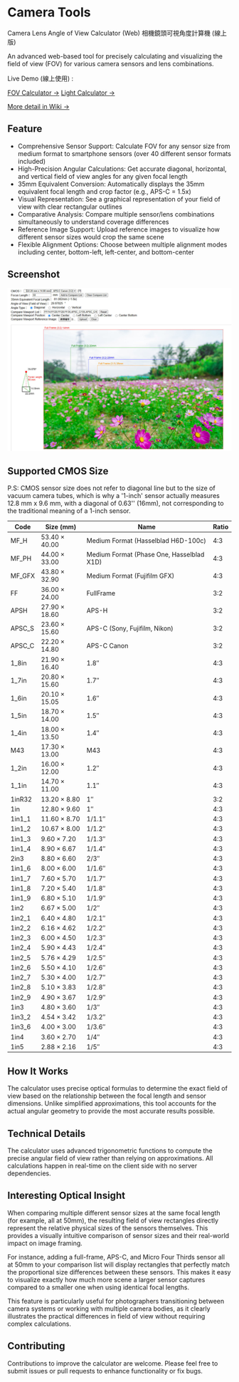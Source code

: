 # Camera Tools

Camera Lens Angle of View Calculator (Web) 相機鏡頭可視角度計算機 (線上版)

An advanced web-based tool for precisely calculating and visualizing the field of view (FOV) for various camera sensors and lens combinations.

Live Demo (線上使用) :

[FOV Calculator →](https://camera-tools.weil.app.wbftw.org/angle.htm)
[Light Calculator →](https://camera-tools.weil.app.wbftw.org/light.htm)

[More detail in Wiki →](https://github.com/WeilJimmer/CameraTools/wiki)

## Feature

- Comprehensive Sensor Support: Calculate FOV for any sensor size from medium format to smartphone sensors (over 40 different sensor formats included)
- High-Precision Angular Calculations: Get accurate diagonal, horizontal, and vertical field of view angles for any given focal length
- 35mm Equivalent Conversion: Automatically displays the 35mm equivalent focal length and crop factor (e.g., APS-C = 1.5x)
- Visual Representation: See a graphical representation of your field of view with clear rectangular outlines
- Comparative Analysis: Compare multiple sensor/lens combinations simultaneously to understand coverage differences
- Reference Image Support: Upload reference images to visualize how different sensor sizes would crop the same scene
- Flexible Alignment Options: Choose between multiple alignment modes including center, bottom-left, left-center, and bottom-center

## Screenshot

![Demo](docs/demo.jpg)

## Supported CMOS Size

P.S: CMOS sensor size does not refer to diagonal line but to the size of vacuum camera tubes, which is why a '1-inch' sensor actually measures 12.8 mm x 9.6 mm, with a diagonal of 0.63'' (16mm), not corresponding to the traditional meaning of a 1-inch sensor.

| Code | Size (mm) | Name | Ratio |
|  ----  | ----  | --- | --- |
| MF_H | 53.40 × 40.00 | Medium Format (Hasselblad H6D-100c) | 4:3 |
| MF_PH | 44.00 × 33.00 | Medium Format (Phase One, Hasselblad X1D) | 4:3 |
| MF_GFX | 43.80 × 32.90 | Medium Format (Fujifilm GFX) | 4:3 |
| FF | 36.00 × 24.00 | FullFrame | 3:2 |
| APSH | 27.90 × 18.60 | APS-H | 3:2 |
| APSC_S | 23.60 × 15.60 | APS-C (Sony, Fujifilm, Nikon) | 3:2 |
| APSC_C | 22.20 × 14.80 | APS-C Canon | 3:2 |
| 1_8in | 21.90 × 16.40 | 1.8″ | 4:3 |
| 1_7in | 20.80 × 15.60 | 1.7″ | 4:3 |
| 1_6in | 20.10 × 15.05 | 1.6″ | 4:3 |
| 1_5in | 18.70 × 14.00 | 1.5″ | 4:3 |
| 1_4in | 18.00 × 13.50 | 1.4″ | 4:3 |
| M43 | 17.30 × 13.00 | M43 | 4:3 |
| 1_2in | 16.00 × 12.00 | 1.2″ | 4:3 |
| 1_1in | 14.70 × 11.00 | 1.1″ | 4:3 |
| 1inR32 | 13.20 × 8.80 | 1″ | 3:2 |
| 1in | 12.80 × 9.60 | 1″ | 4:3 |
| 1in1_1 | 11.60 × 8.70 | 1/1.1″ | 4:3 |
| 1in1_2 | 10.67 × 8.00 | 1/1.2″ | 4:3 |
| 1in1_3 | 9.60 × 7.20 | 1/1.3″ | 4:3 |
| 1in1_4 | 8.90 × 6.67 | 1/1.4″ | 4:3 |
| 2in3 | 8.80 × 6.60 | 2/3″ | 4:3 |
| 1in1_6 | 8.00 × 6.00 | 1/1.6″ | 4:3 |
| 1in1_7 | 7.60 × 5.70 | 1/1.7″ | 4:3 |
| 1in1_8 | 7.20 × 5.40 | 1/1.8″ | 4:3 |
| 1in1_9 | 6.80 × 5.10 | 1/1.9″ | 4:3 |
| 1in2 | 6.67 × 5.00 | 1/2″ | 4:3 |
| 1in2_1 | 6.40 × 4.80 | 1/2.1″ | 4:3 |
| 1in2_2 | 6.16 × 4.62 | 1/2.2″ | 4:3 |
| 1in2_3 | 6.00 × 4.50 | 1/2.3″ | 4:3 |
| 1in2_4 | 5.90 × 4.43 | 1/2.4″ | 4:3 |
| 1in2_5 | 5.76 × 4.29 | 1/2.5″ | 4:3 |
| 1in2_6 | 5.50 × 4.10 | 1/2.6″ | 4:3 |
| 1in2_7 | 5.30 × 4.00 | 1/2.7″ | 4:3 |
| 1in2_8 | 5.10 × 3.83 | 1/2.8″ | 4:3 |
| 1in2_9 | 4.90 × 3.67 | 1/2.9″ | 4:3 |
| 1in3 | 4.80 × 3.60 | 1/3″ | 4:3 |
| 1in3_2 | 4.54 × 3.42 | 1/3.2″ | 4:3 |
| 1in3_6 | 4.00 × 3.00 | 1/3.6″ | 4:3 |
| 1in4 | 3.60 × 2.70 | 1/4″ | 4:3 |
| 1in5 | 2.88 × 2.16 | 1/5″ | 4:3 |

## How It Works

The calculator uses precise optical formulas to determine the exact field of view based on the relationship between the focal length and sensor dimensions. Unlike simplified approximations, this tool accounts for the actual angular geometry to provide the most accurate results possible.

## Technical Details

The calculator uses advanced trigonometric functions to compute the precise angular field of view rather than relying on approximations. All calculations happen in real-time on the client side with no server dependencies.

## Interesting Optical Insight

When comparing multiple different sensor sizes at the same focal length (for example, all at 50mm), the resulting field of view rectangles directly represent the relative physical sizes of the sensors themselves. This provides a visually intuitive comparison of sensor sizes and their real-world impact on image framing.

For instance, adding a full-frame, APS-C, and Micro Four Thirds sensor all at 50mm to your comparison list will display rectangles that perfectly match the proportional size differences between these sensors. This makes it easy to visualize exactly how much more scene a larger sensor captures compared to a smaller one when using identical focal lengths.

This feature is particularly useful for photographers transitioning between camera systems or working with multiple camera bodies, as it clearly illustrates the practical differences in field of view without requiring complex calculations.

## Contributing

Contributions to improve the calculator are welcome. Please feel free to submit issues or pull requests to enhance functionality or fix bugs.
